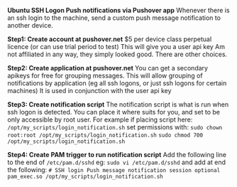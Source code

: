 **Ubuntu SSH Logon Push notifications via Pushover app**
Whenever there is an ssh login to the machine, send a custom push message notification to another device.

**Step1:  Create account at pushover.net**
  $5 per device class perpetual licence (or can use trial period to test)
  This will give you a user api key
  Am not affiliated in any way, they simply looked good.  There are other choices.

**Step2:  Create application at pushover.net**
  You can get a secondary apikeys for free for grouping messages.
  This will allow grouping of notifications by application (eg all ssh logons, or just ssh logons for certain machines)
  It is used in conjunction with the user api key

**Step3:  Create notification script**
  The notification script is what is run when ssh logon is detected.
  You can place it where suits for you, and set to be only accessible by root user.
  For example if placing script here: `/opt/my_scripts/login_notification.sh`
  set permissions with:
  `sudo chown root:root /opt/my_scripts/login_notification.sh`
  `sudo chmod 700 /opt/my_scripts/login_notification.sh`

**Step4:  Create PAM trigger to run notification script**
  Add the following line to the end of `/etc/pam.d/sshd`
  eg:
  `sudo vi /etc/pam.d/sshd`
  and add at end the following:
  `# SSH login Push message notification
  session optional pam_exec.so /opt/my_scripts/login_notification.sh`
